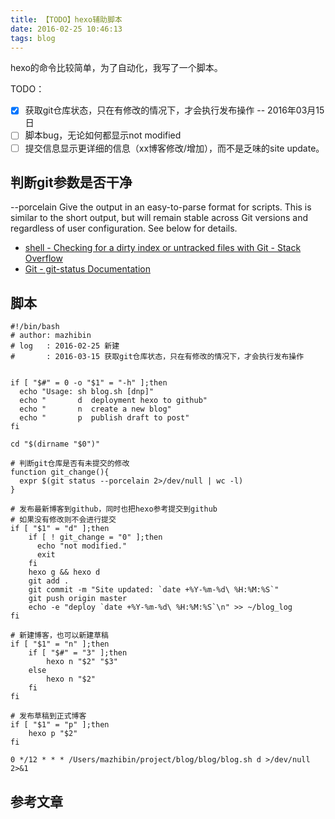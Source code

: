 ```yaml
---
title: 【TODO】hexo辅助脚本
date: 2016-02-25 10:46:13
tags: blog
---
```


hexo的命令比较简单，为了自动化，我写了一个脚本。

TODO：
- [x] 获取git仓库状态，只在有修改的情况下，才会执行发布操作 -- 2016年03月15日
- [ ] 脚本bug，无论如何都显示not modified
- [ ] 提交信息显示更详细的信息（xx博客修改/增加），而不是乏味的site update。

## 判断git参数是否干净

--porcelain
Give the output in an easy-to-parse format for scripts. This is similar to the short output, but will remain stable across Git versions and regardless of user configuration. See below for details.

- [shell - Checking for a dirty index or untracked files with Git - Stack Overflow](http://stackoverflow.com/questions/2657935/checking-for-a-dirty-index-or-untracked-files-with-git)
- [Git - git-status Documentation](https://git-scm.com/docs/git-status)

## 脚本

```
#!/bin/bash
# author: mazhibin
# log   : 2016-02-25 新建
#       : 2016-03-15 获取git仓库状态，只在有修改的情况下，才会执行发布操作


if [ "$#" = 0 -o "$1" = "-h" ];then
  echo "Usage: sh blog.sh [dnp]"
  echo "       d  deployment hexo to github"
  echo "       n  create a new blog"
  echo "       p  publish draft to post"
fi

cd "$(dirname "$0")"

# 判断git仓库是否有未提交的修改
function git_change(){
  expr $(git status --porcelain 2>/dev/null | wc -l)
}

# 发布最新博客到github，同时也把hexo参考提交到github
# 如果没有修改则不会进行提交
if [ "$1" = "d" ];then
    if [ ! git_change = "0" ];then
      echo "not modified."
      exit
    fi
    hexo g && hexo d
    git add .
    git commit -m "Site updated: `date +%Y-%m-%d\ %H:%M:%S`"
    git push origin master
    echo -e "deploy `date +%Y-%m-%d\ %H:%M:%S`\n" >> ~/blog_log
fi

# 新建博客，也可以新建草稿
if [ "$1" = "n" ];then
    if [ "$#" = "3" ];then
        hexo n "$2" "$3"
    else
        hexo n "$2"
    fi
fi

# 发布草稿到正式博客
if [ "$1" = "p" ];then
    hexo p "$2"
fi
```


    0 */12 * * * /Users/mazhibin/project/blog/blog/blog.sh d >/dev/null 2>&1

## 参考文章

